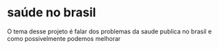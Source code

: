 # saúde no brasil
O tema desse projeto é falar dos problemas da saude publica no brasil e como possivelmente podemos melhorar
